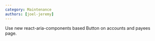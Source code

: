 ```yaml
---
category: Maintenance
authors: [joel-jeremy]
---
```


Use new react-aria-components based Button on accounts and payees page.
